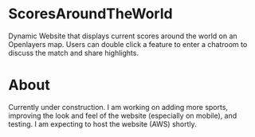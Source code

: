 # ScoresAroundTheWorld
Dynamic Website that displays current scores around the world on an Openlayers map. Users can double click a feature to enter a chatroom to discuss the match and share highlights.

# About
Currently under construction. I am working on adding more sports, improving the look and feel of the website (especially on mobile), and testing. I am expecting to host the website (AWS) shortly.
